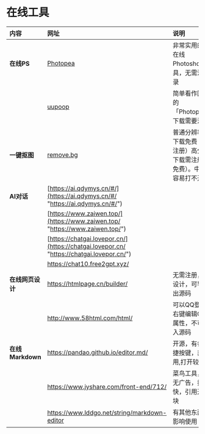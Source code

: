 <link rel="stylesheet" href="custom.css">

# 在线工具

| 内容 | 网址 | 说明 |
| :-------------- | :--------------------------------------------------------------------------------------- | :---------------------------------------- |
| **在线PS** | [Photopea](https://www.photopea.com/ "Photopea") | 非常实用的一款在线Photoshop工具，无需注册登录 |
| | [uupoop](https://www.uupoop.com "uupoop") | 简单看作国内版的「Photopea」。下载需要注册 |
| **一键抠图** | [remove.bg](https://www.remove.bg/zh "remove.bg") | 普通分辨率图片下载免费（无需注册）高分辨率下载需注册（不免费）。中文版容易打不开。 |
| **AI对话** | [https://ai.qdymys.cn/#/](https://ai.qdymys.cn/#/ "https://ai.qdymys.cn/#/") | |
| | [https://www.zaiwen.top/](https://www.zaiwen.top/ "https://www.zaiwen.top/") | |
| | [https://chatgai.lovepor.cn/](https://chatgai.lovepor.cn/ "https://chatgai.lovepor.cn/") | |
| | <https://chat10.free2gpt.xyz/> | |
| **在线网页设计** | <https://htmlpage.cn/builder/> | 无需注册，自己设计，可导入导出源码 |
| | <http://www.58html.com/html/> | 可以QQ登录，右键编辑CSS属性，不可以导入源码 |
| **在线 Markdown** | <https://pandao.github.io/editor.md/> | 开源，有各种快捷按键，非常好用,打开较慢 |
| | <https://www.jyshare.com/front-end/712/> | 菜鸟工具，简洁无广告，打开较快，引用开源模块 |
| | <https://www.lddgo.net/string/markdown-editor> | 有其他东西，不影响使用|
